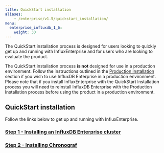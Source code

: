 ```yaml
---
title: QuickStart installation
aliases:
    - /enterprise/v1.5/quickstart_installation/
menu:
  enterprise_influxdb_1_6:
    weight: 30
---
```


The QuickStart installation process is designed for users looking to quickly
get up and running with InfluxEnterprise and for users who are looking to
evaluate the product.

The QuickStart installation process **is not** designed for use
in a production environment.
Follow the instructions outlined in the [Production installation](/enterprise_influxdb/v1.6/production_installation/) section
if you wish to use InfluxDB Enterprise in a production environment.
Please note that if you install InfluxEnterprise with the QuickStart Installation process you
will need to reinstall InfluxDB Enterprise with the Production Installation
process before using the product in a production environment.

## QuickStart installation

Follow the links below to get up and running with InfluxEnterprise.

### [Step 1 - Installing an InfluxDB Enterprise cluster](/enterprise_influxdb/v1.6/quickstart_installation/cluster_installation/)
### [Step 2 - Installing Chronograf](/enterprise_influxdb/v1.6/quickstart_installation/chrono_install/)
